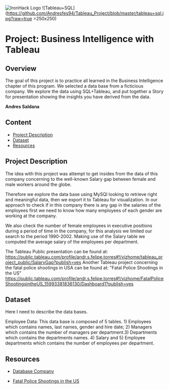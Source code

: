![IronHack Logo](https://s3-eu-west-1.amazonaws.com/ih-materials/uploads/upload_d5c5793015fec3be28a63c4fa3dd4d55.png)
![Tableau+SQL](https://github.com/Andresfes94/Tableau_Project/blob/master/tableau+sql.jpg?raw=true =250x250)
# Project: Business Intelligence with Tableau

## Overview
The goal of this project is  to practice all learned in the Business Intelligence chapter of this program. We selected a data base 
 from a ficticious company.
 We explore the data using SQL+Tableau, and put together a Story 
for presentation showing the insights you have derived from the data. 

**Andres Saldana**

## Content
* [Project Description](#project-description) 
* [Dataset](#dataset)
* [Resources](#Resources)

## Project Description
The idea with this project was attempt to get  insides from the data
of this company concerning to the well-known Salary gap between female 
and male workers around the globe. 

Therefore we explore the data base using MySQl looking to retrieve right and 
meaningful data, then we export it to Tableau for visualization. 
In our approach to check if in this company there is any gap in the salaries
of the employees first we need to know how many employees of each gender
are working at the company. 

We also check the number of female employees in executive positions during 
a period of time in the company, for this analysis we limited our search to 
the period 1990-2002. Making use of the Salary table we computed the average 
salary of the employees per department.  


The Tableau Public presentation can be found at:
 https://public.tableau.com/profile/andr.s.felipe.torres#!/vizhome/tableau_project_public/SalaryGap?publish=yes
Another Tableau project concerning the fatal police shootings in USA can be 
found at: "Fatal Police Shootings in the US"
https://public.tableau.com/profile/andr.s.felipe.torres#!/vizhome/FatalPoliceShootingsintheUS_15993381836130/Dashboard1?publish=yes


## Dataset
Here I need to describe the data bases. 

Employee Data: 
This data base is composed of 5 tables. 1) Employees which contains names, last 
names, gender and hire date; 2) Managers which contains the number of managers
per department.3) Departments which contains the departments names. 4) Salary 
and 5) Employee departments which contains the number of employees per 
department. 


## Resources

* [Database Company](https://www.dropbox.com/s/3czfpe0njsq868q/employees_mod.sql?dl=0)


* [Fatal Police Shootings in the US](https://www.kaggle.com/kwullum/fatal-police-shootings-in-the-us?select=PercentagePeopleBelowPovertyLevel.csv)

